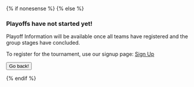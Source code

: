 {% if nonesense %}
{% else %}
<h3> Playoffs have not started yet! </h3>

<p> Playoff Information will be available once all teams have registered and the group stages have concluded. </p>
 <p> To register for the tournament, use our signup page: <a href="/signup">Sign Up</a> </p>
<form>
 <input type="button" value="Go back!" onclick="history.back()">
</form>
{% endif %} 